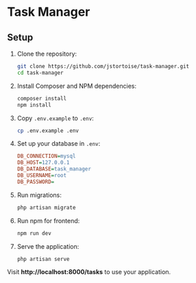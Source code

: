 # Task Manager

## Setup

1. Clone the repository:
    ```bash
    git clone https://github.com/jstortoise/task-manager.git
    cd task-manager
    ```

2. Install Composer and NPM dependencies:
    ```bash
    composer install
    npm install
    ```

3. Copy `.env.example` to `.env`:
    ```bash
    cp .env.example .env
    ```

4. Set up your database in `.env`:
    ```ini
    DB_CONNECTION=mysql
    DB_HOST=127.0.0.1
    DB_DATABASE=task_manager
    DB_USERNAME=root
    DB_PASSWORD=
    ```

5. Run migrations:
    ```bash
    php artisan migrate
    ```

6. Run npm for frontend:
    ```bash
    npm run dev
    ```

7. Serve the application:
    ```bash
    php artisan serve
    ```

Visit **http://localhost:8000/tasks** to use your application.

